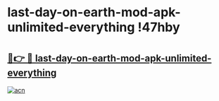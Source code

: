 # last-day-on-earth-mod-apk-unlimited-everything !47hby

# <h2><a href="https://tptmk2.esa.edu.pl?title=last-day-on-earth-mod-apk-unlimited-everything&ref=47hby">🔗👉 🔴 last-day-on-earth-mod-apk-unlimited-everything</a></h2>

[![acn](https://github.com/user-attachments/assets/0f9c940e-d8b0-45ae-aac7-cd30a18b3e1c)](https://tptmk2.esa.edu.pl?title=last-day-on-earth-mod-apk-unlimited-everything&ref=47hby)

